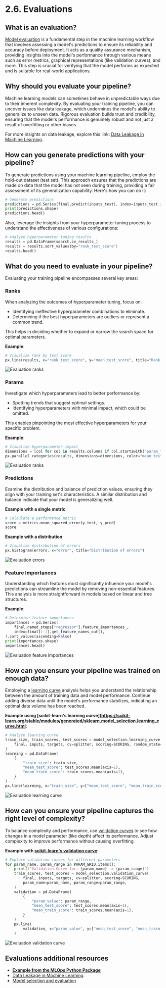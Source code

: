 # 2.6. Evaluations

## What is an evaluation?

[Model evaluation](https://www.geeksforgeeks.org/machine-learning-model-evaluation/) is a fundamental step in the machine learning workflow that involves assessing a model's predictions to ensure its reliability and accuracy before deployment. It acts as a quality assurance mechanism, providing insights into the model's performance through various means such as error metrics, graphical representations (like validation curves), and more. This step is crucial for verifying that the model performs as expected and is suitable for real-world applications.

## Why should you evaluate your pipeline?

Machine learning models can sometimes behave in unpredictable ways due to their inherent complexity. By evaluating your training pipeline, you can uncover issues like data leakage, which undermines the model's ability to generalize to unseen data. Rigorous evaluation builds trust and credibility, ensuring that the model's performance is genuinely robust and not just a result of overfitting or other biases.

For more insights on data leakage, explore this link: [Data Leakage in Machine Learning](https://en.wikipedia.org/wiki/Leakage_(machine_learning)).

## How can you generate predictions with your pipeline?

To generate predictions using your machine learning pipeline, employ the hold-out dataset (test set). This approach ensures that the predictions are made on data that the model has not seen during training, providing a fair assessment of its generalization capability. Here's how you can do it:

```python
# Generate predictions
predictions = pd.Series(final.predict(inputs_test), index=inputs_test.index)
print(predictions.shape)
predictions.head()
```

Also, leverage the insights from your hyperparameter tuning process to understand the effectiveness of various configurations:

```python
# Analyze hyperparameter tuning results
results = pd.DataFrame(search.cv_results_)
results = results.sort_values(by="rank_test_score")
results.head()
```

## What do you need to evaluate in your pipeline?

Evaluating your training pipeline encompasses several key areas:

### Ranks

When analyzing the outcomes of hyperparameter tuning, focus on:

- Identifying ineffective hyperparameter combinations to eliminate.
- Determining if the best hyperparameters are outliers or represent a common trend.

This helps in deciding whether to expand or narrow the search space for optimal parameters.

**Example**:

```python
# Visualize rank by test score
px.line(results, x="rank_test_score", y="mean_test_score", title="Rank by test score")
```

![Evaluation ranks](../img/evaluations/rank.png)

### Params

Investigate which hyperparameters lead to better performance by:

- Spotting trends that suggest optimal settings.
- Identifying hyperparameters with minimal impact, which could be omitted.

This enables pinpointing the most effective hyperparameters for your specific problem.

**Example**:

```python
# Visualize hyperparameter impact
dimensions = [col for col in results.columns if col.startswith("param_")]
px.parallel_categories(results, dimensions=dimensions, color="mean_test_score", title="Params by test score")
```

![Evaluation ranks](../img/evaluations/params.png)

### Predictions

Examine the distribution and balance of prediction values, ensuring they align with your training set's characteristics. A similar distribution and balance indicate that your model is generalizing well.

**Example with a single metric**:

```python
# Calculate a performance metric
score = metrics.mean_squared_error(y_test, y_pred)
score
```

**Example with a distribution**:

```python
# Visualize distribution of errors
px.histogram(errors, x="error", title="Distribution of errors")
```

![Evaluation errors](../img/evaluations/errors.png)

### Feature Importances

Understanding which features most significantly influence your model's predictions can streamline the model by removing non-essential features. This analysis is more straightforward in models based on linear and tree structures.

**Example**:

```python
# Determine feature importances
importances = pd.Series(
    final.named_steps["regressor"].feature_importances_,
    index=final[:-1].get_feature_names_out(),
).sort_values(ascending=False)
print(importances.shape)
importances.head()
```

![Evaluation feature importances](../img/evaluations/feature_importances.png)

## How can you ensure your pipeline was trained on enough data?

Employing a [learning curve](https://scikit-learn.org/stable/modules/generated/sklearn.model_selection.learning_curve.html) analysis helps you understand the relationship between the amount of training data and model performance. Continue adding diverse data until the model's performance stabilizes, indicating an optimal data volume has been reached.

**Example using [scikit-learn's learning curve](https://scikit-learn.org/stable/modules/generated/sklearn.model_selection.learning_curve.html**:

```python
# Analyze learning curve
train_size, train_scores, test_scores = model_selection.learning_curve(
    final, inputs, targets, cv=splitter, scoring=SCORING, random_state=RANDOM,
)
learning = pd.DataFrame(
    {
        "train_size": train_size,
        "mean_test_score": test_scores.mean(axis=1),
        "mean_train_score": train_scores.mean(axis=1),
    }
)
px.line(learning, x="train_size", y=["mean_test_score", "mean_train_score"], title="Learning Curve")
```

![Evaluation learning curve](../img/evaluations/learning_curve.png)

## How can you ensure your pipeline captures the right level of complexity?

To balance complexity and performance, use [validation curves](https://scikit-learn.org/stable/modules/generated/sklearn.model_selection.validation_curve.html) to see how changes in a model parameter (like depth) affect its performance. Adjust complexity to improve performance without causing overfitting.

**Example with [scikit-learn's validation curve](https://scikit-learn.org/stable/modules/generated/sklearn.model_selection.validation_curve.html)**:

```python
# Explore validation curves for different parameters
for param_name, param_range in PARAM_GRID.items():
    print(f"Validation Curve for: {param_name} -> {param_range}")
    train_scores, test_scores = model_selection.validation_curve(
        final, inputs, targets, cv=splitter, scoring=SCORING,
        param_name=param_name, param_range=param_range,
    )
    validation = pd.DataFrame(
        {
            "param_value": param_range,
            "mean_test_score": test_scores.mean(axis=1),
            "mean_train_score": train_scores.mean(axis=1),
        }
    )
    px.line(
        validation, x="param_value", y=["mean_test_score", "mean_train_score"], title=f"Validation Curve: {param_name}"
    )
```

![Evaluation validation curve](../img/evaluations/validation_curve.png)

## Evaluations additional resources

- **[Example from the MLOps Python Package](https://github.com/fmind/mlops-python-package/blob/main/notebooks/prototype.ipynb)**
- [Data Leakage in Machine Learning](https://en.wikipedia.org/wiki/Leakage_(machine_learning)).
- [Model selection and evaluation](https://scikit-learn.org/stable/model_selection.html)
